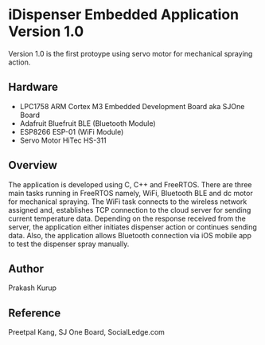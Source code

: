 # iDispenser Embedded Application Version 1.0
Version 1.0 is the first protoype using servo motor for mechanical spraying action.

## Hardware
- LPC1758 ARM Cortex M3 Embedded Development Board aka SJOne Board
- Adafruit Bluefruit BLE (Bluetooth Module)
- ESP8266 ESP-01 (WiFi Module)
- Servo Motor HiTec HS-311

## Overview
The application is developed using C, C++ and FreeRTOS. There are three main tasks running in FreeRTOS namely, WiFi, Bluetooth BLE and 
dc motor for mechanical spraying. 
The WiFi task connects to the wireless network assigned and, establishes TCP connection to the cloud server for sending current 
temperature data. Depending on the response received from the server, the application either initiates dispenser action or continues 
sending data. Also, the application allows Bluetooth connection via iOS mobile app to test the dispenser spray manually. 

## Author
Prakash Kurup

## Reference
Preetpal Kang, SJ One Board, SocialLedge.com
